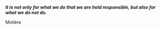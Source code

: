 _**It is not only for what we do that we are held responsible, but also for what we do not do.**_

Molière